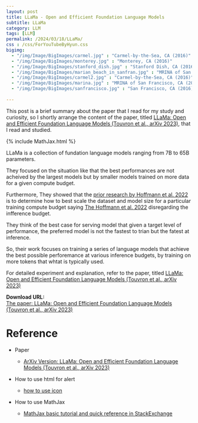 ```yaml
---
layout: post
title: LLaMa - Open and Efficient Foundation Language Models
subtitle: LLaMa
category: LLM
tags: [LLM]
permalink: /2024/03/18/LLaMa/
css : /css/ForYouTubeByHyun.css
bigimg: 
  - "/img/Image/BigImages/carmel.jpg" : "Carmel-by-the-Sea, CA (2016)"
  - "/img/Image/BigImages/monterey.jpg" : "Monterey, CA (2016)"
  - "/img/Image/BigImages/stanford_dish.jpg" : "Stanford Dish, CA (2016)"
  - "/img/Image/BigImages/marian_beach_in_sanfran.jpg" : "MRINA of San Francisco, CA (2016)"
  - "/img/Image/BigImages/carmel2.jpg" : "Carmel-by-the-Sea, CA (2016)"
  - "/img/Image/BigImages/marina.jpg" : "MRINA of San Francisco, CA (2016)"
  - "/img/Image/BigImages/sanfrancisco.jpg" : "San Francisco, CA (2016)"
  
---
```


This post is a brief summary about the paper that I read for my study and curiosity, so I shortly arrange the content of the paper, titled [LLaMa: Open and Efficient Foundation Language Models (Touvron et al., arXiv 2023)](https://arxiv.org/abs/2302.13971), that I read and studied. 

{% include MathJax.html %}

LLaMa is a collection of fundation language models ranging from 7B to 65B parameters.

They focused on the situation like that the best performances are not acheived by the largest models but by smaller models trained on more data for a given compute budget. 

Furthermore, They showed that the [prior research by Hoffmann et al. 2022](https://arxiv.org/abs/2203.15556) is to determine how to best scale the dataset and model size for a particular training compute budget saying [The Hoffmann et al. 2022](https://arxiv.org/abs/2203.15556)  disregarding the infference budget. 

They think of the best case for serving model that given a target level of performance, the preferred model is not the fastest to trian but the fatest at inference. 

So, their work focuses on training a series of language models that achieve the best possible perforemance at various inference budgets, by training on more tokens that whtat is typically used. 

For detailed experiment and explanation, refer to the paper, titled [LLaMa: Open and Efficient Foundation Language Models (Touvron et al., arXiv 2023)](https://arxiv.org/abs/2302.13971)

<div class="alert alert-success" role="alert"><i class="fa fa-paperclip fa-lg"></i> <b>Download URL: </b><br>
  <a href="https://arxiv.org/abs/2302.13971">The paper: LLaMa: Open and Efficient Foundation Language Models (Touvron et al., arXiv 2023)</a></div>

# Reference 

- Paper 
  - [ArXiv Version: LLaMa: Open and Efficient Foundation Language Models (Touvron et al., arXiv 2023)](https://arxiv.org/abs/2302.13971)
  
- How to use html for alert
  - [how to use icon](http://idratherbewriting.com/documentation-theme-jekyll/mydoc_icons.html)
 
- How to use MathJax 
  - [MathJax basic tutorial and quick reference in StackExchange](https://math.meta.stackexchange.com/questions/5020/mathjax-basic-tutorial-and-quick-reference)

